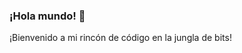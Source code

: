 ### ¡Hola mundo! 👋
¡Bienvenido a mi rincón de código en la jungla de bits!

<!--
**TuUsuario/TuUsuario** es un ✨ _repositorio especial_ ✨ porque su `README.md` (este archivo) aparece en tu perfil de GitHub.

Aquí tienes algunas cosas para empezar:

- 🔭 Actualmente estoy trabajando en ...
- 🌱 Actualmente estoy aprendiendo ...
- 👯 Busco colaborar en ...
- 🤔 Busco ayuda con ...
- 💬 Pregúntame acerca de ...
- 📫 Cómo contactarme: [TuCorreoElectronico](mailto:tuemail@example.com)
- 😄 Pronombres: Él/Ella
- ⚡ Dato curioso: ...

[![LinkedIn](https://img.shields.io/badge/-LinkedIn-blue?style=flat-square&logo=linkedin&logoColor=white)](https://www.linkedin.com/in/tuperfillinkedin/)
[![Twitter](https://img.shields.io/badge/-Twitter-blue?style=flat-square&logo=twitter&logoColor=white)](https://twitter.com/tuperfiltwitter)

![Texto alternativo](URL_de_tu_imagen)
-->


              
